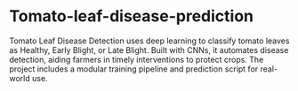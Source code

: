 # Tomato-leaf-disease-prediction
Tomato Leaf Disease Detection uses deep learning to classify tomato leaves as Healthy, Early Blight, or Late Blight. Built with CNNs, it automates disease detection, aiding farmers in timely interventions to protect crops. The project includes a modular training pipeline and prediction script for real-world use.
